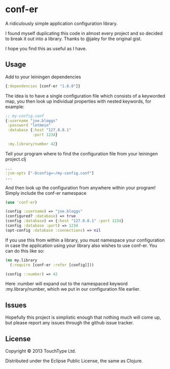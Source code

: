 # conf-er

A ridiculously simple application configuration library.

I found myself duplicating this code in almost every project and so decided to break it out into a library. Thanks to @jaley for the original gist.

I hope you find this as useful as I have.

## Usage

Add to your leiningen dependencies

```clojure
{:dependencies [conf-er "1.0.0"]}
```

The idea is to have a single configuration file which consists of a keyworded map, you then look up individual properties with nested keywords, for example:

```clojure
;; my-config.conf
{:username "joe.bloggs"
 :password "letmein"
 :database {:host "127.0.0.1"
            :port 1234}

 :my.library/number 42}

```

Tell your program where to find the configuration file from your leiningen project.clj

```clojure
...
:jvm-opts ["-Dconfig=~/my-config.conf"]
...
```

And then look up the configuration from anywhere within your program! Simply include the conf-er namespace

```clojure
(use 'conf-er)

(config :username) => "joe.bloggs"
(configured? :database) => true
(config :database) => {:host "127.0.0.1" :port 1234}
(config :database :port) => 1234
(opt-config :database :connections) => nil
```

If you use this from within a library, you must namespace your configuration in case the application using your library also wishes to use conf-er. You can do this like so:

```clojure
(ns my.library
  (:require [conf-er :refer [config]]))

(config ::number) => 42
```

Here :number will expand out to the namespaced keyword :my.library/number, which we put in our configuration file earlier.

## Issues

Hopefully this project is simplistic enough that nothing much will come up, but please report any issues through the github issue tracker.

## License

Copyright © 2013 TouchType Ltd.

Distributed under the Eclipse Public License, the same as Clojure.
